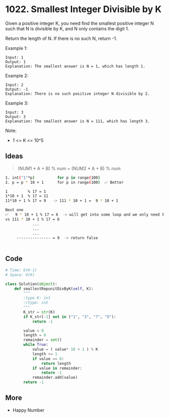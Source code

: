 # 1022. Smallest Integer Divisible by K


Given a positive integer K, you need find the smallest positive integer N such that N is divisible by K, and N only contains the digit 1.

Return the length of N.  If there is no such N, return -1.

 

Example 1:

```
Input: 1
Output: 1
Explanation: The smallest answer is N = 1, which has length 1.
```

Example 2:

```
Input: 2
Output: -1
Explanation: There is no such positive integer N divisible by 2.
```

Example 3:

```
Input: 3
Output: 3
Explanation: The smallest answer is N = 111, which has length 3.
``` 

Note:

* 1 <= K <= 10^5

## Ideas

> (NUM1 * A + B) % num = (NUM2 * A + B) % num 

``` bash
1. int("1"*p)          for p in range(100)  
2. p = p * 10 + 1      for p in range(100)  ✅ Better

1         % 17 = 1
1*10 + 1  % 17 = 11
11*10 + 1 % 17 = 9   -> 111 * 10 + 1 =  9 * 10 + 1

Next one 
✅   9 * 10 + 1 % 17 = 6  -> will get into some loop and we only need to check K times cause there are only `K - 1` remainders
vs 111 * 10 + 1 % 17 = 6 
			...
			...
			...
     --------------- = 9  -> return false 
    
```

## Code 

``` python 
# Time: O(K-1) 
# Space: O(K)

class Solution(object):
    def smallestRepunitDivByK(self, K):
        """
        :type K: int
        :rtype: int
        """
        K_str = str(K)
        if K_str[-1] not in ("1", "3", "7", "9"):
            return -1 

        value = 0
        length = 0
        remainder = set()
        while True:
            value = ( value* 10 + 1 ) % K 
            length += 1 
            if value == 0:
                return length
            if value in remainder:
                return -1 
            remainder.add(value)
        return -1
```

## More

- Happy Number 

